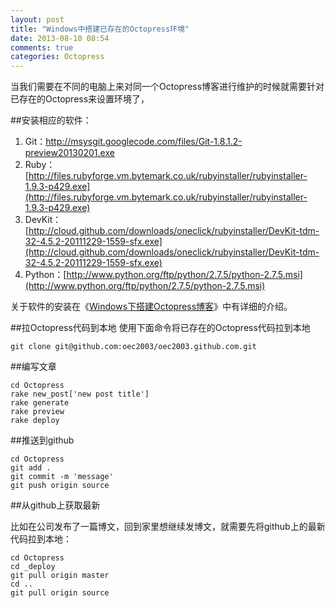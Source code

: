 ```yaml
---
layout: post
title: "Windows中搭建已存在的Octopress环境"
date: 2013-08-10 08:54
comments: true
categories: Octopress
---
```



当我们需要在不同的电脑上来对同一个Octopress博客进行维护的时候就需要针对已存在的Octopress来设置环境了，

##安装相应的软件：

1. Git：[http://msysgit.googlecode.com/files/Git-1.8.1.2-preview20130201.exe ](http://msysgit.googlecode.com/files/Git-1.8.1.2-preview20130201.exe )
1. Ruby：[http://files.rubyforge.vm.bytemark.co.uk/rubyinstaller/rubyinstaller-1.9.3-p429.exe](http://files.rubyforge.vm.bytemark.co.uk/rubyinstaller/rubyinstaller-1.9.3-p429.exe)
1. DevKit：[http://cloud.github.com/downloads/oneclick/rubyinstaller/DevKit-tdm-32-4.5.2-20111229-1559-sfx.exe](http://cloud.github.com/downloads/oneclick/rubyinstaller/DevKit-tdm-32-4.5.2-20111229-1559-sfx.exe)
1. Python：[http://www.python.org/ftp/python/2.7.5/python-2.7.5.msi](http://www.python.org/ftp/python/2.7.5/python-2.7.5.msi)

关于软件的安装在《[Windows下搭建Octopress博客](http://www.cnblogs.com/oec2003/archive/2013/05/27/3100896.html)》中有详细的介绍。
<!--more-->
##拉Octopress代码到本地
使用下面命令将已存在的Octopress代码拉到本地

```
git clone git@github.com:oec2003/oec2003.github.com.git

```

##编写文章

```
cd Octopress
rake new_post['new post title']
rake generate
rake preview
rake deploy

```

##推送到github

```
cd Octopress
git add .
git commit -m 'message'
git push origin source

```

##从github上获取最新

比如在公司发布了一篇博文，回到家里想继续发博文，就需要先将github上的最新代码拉到本地：

```
cd Octopress
cd _deploy
git pull origin master
cd ..
git pull origin source

```
